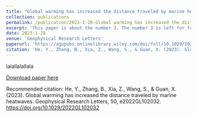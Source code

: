 ```yaml
---
title: "Global warming has increased the distance traveled by marine heatwaves"
collection: publications
permalink: /publication/2023-1-28-Global warming has increased the distance traveled by marine heatwaves
excerpt: 'This paper is about the number 2. The number 3 is left for future work.'
date: 2023-1-28
venue: 'Geophysical Research Letters'
paperurl: 'https://agupubs.onlinelibrary.wiley.com/doi/full/10.1029/2022GL102032'
citation: 'He, Y., Zhang, B., Xia, Z., Wang, S., & Guan, X. (2023). Global warming has increased the distance traveled by marine heatwaves. Geophysical Research Letters, 50, e2022GL102032. https://doi.org/10.1029/2022GL102032'
---
```

lalallalallala

[Download paper here](https://agupubs.onlinelibrary.wiley.com/doi/full/10.1029/2022GL102032)

Recommended citation: He, Y., Zhang, B., Xia, Z., Wang, S., & Guan, X. (2023). Global warming has increased the distance traveled by marine heatwaves. Geophysical Research Letters, 50, e2022GL102032. https://doi.org/10.1029/2022GL102032
